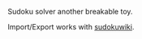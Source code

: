 Sudoku solver another breakable toy.

Import/Export works with [sudokuwiki].

[sudokuwiki]: http://www.sudokuwiki.org/sudoku.htm
